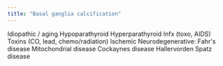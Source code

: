 ```yaml
---
title: "Basal ganglia calcification"
---
```

Idiopathic / aging
Hypoparathyroid
Hyperparathyroid
Infx (toxo, AIDS)
Toxins (CO, lead, chemo/radiation)
Ischemic
Neurodegenerative:
 Fahr's disease 
 Mitochondrial disease
 Cockaynes disease
 Hallervorden Spatz disease

